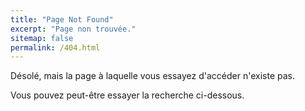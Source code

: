 ```yaml
---
title: "Page Not Found"
excerpt: "Page non trouvée."
sitemap: false
permalink: /404.html
---
```


Désolé, mais la page à laquelle vous essayez d'accéder n'existe pas.

Vous pouvez peut-être essayer la recherche ci-dessous.

<script>
  var GOOG_FIXURL_LANG = 'en';
  var GOOG_FIXURL_SITE = '{{ site.url }}'
</script>
<script src="https://linkhelp.clients.google.com/tbproxy/lh/wm/fixurl.js">
</script>
